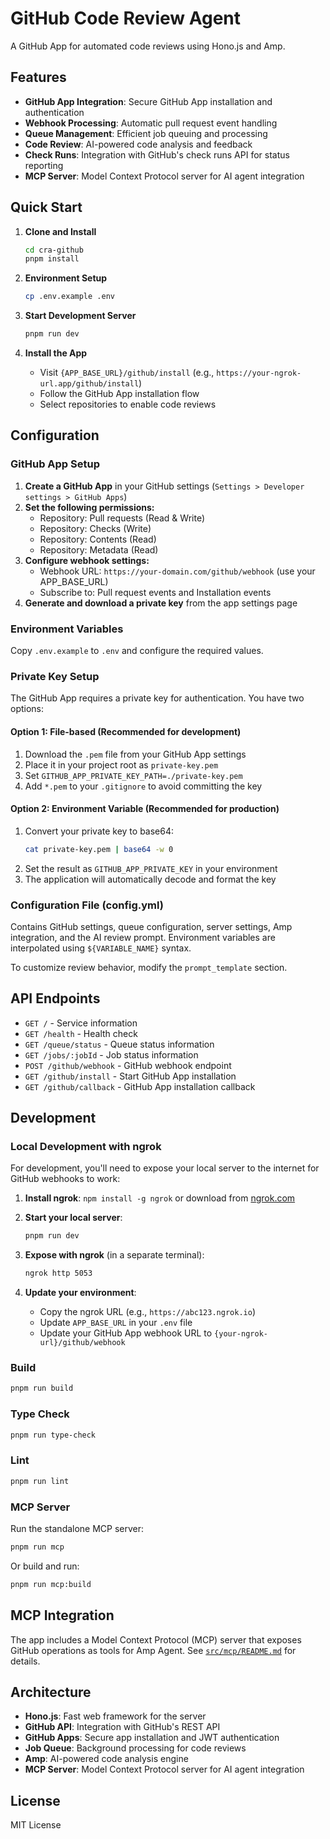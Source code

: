 # GitHub Code Review Agent

A GitHub App for automated code reviews using Hono.js and Amp.

## Features

- **GitHub App Integration**: Secure GitHub App installation and authentication
- **Webhook Processing**: Automatic pull request event handling
- **Queue Management**: Efficient job queuing and processing
- **Code Review**: AI-powered code analysis and feedback
- **Check Runs**: Integration with GitHub's check runs API for status reporting
- **MCP Server**: Model Context Protocol server for AI agent integration

## Quick Start

1. **Clone and Install**
   ```bash
   cd cra-github
   pnpm install
   ```

2. **Environment Setup**
   ```bash
   cp .env.example .env
   ```

3. **Start Development Server**
   ```bash
   pnpm run dev
   ```

4. **Install the App**
   - Visit `{APP_BASE_URL}/github/install` (e.g., `https://your-ngrok-url.app/github/install`)
   - Follow the GitHub App installation flow
   - Select repositories to enable code reviews

## Configuration

### GitHub App Setup

1. **Create a GitHub App** in your GitHub settings (`Settings > Developer settings > GitHub Apps`)
2. **Set the following permissions:**
   - Repository: Pull requests (Read & Write)
   - Repository: Checks (Write)
   - Repository: Contents (Read)
   - Repository: Metadata (Read)
3. **Configure webhook settings:**
   - Webhook URL: `https://your-domain.com/github/webhook` (use your APP_BASE_URL)
   - Subscribe to: Pull request events and Installation events
4. **Generate and download a private key** from the app settings page

### Environment Variables

Copy `.env.example` to `.env` and configure the required values.

### Private Key Setup

The GitHub App requires a private key for authentication. You have two options:

#### Option 1: File-based (Recommended for development)
1. Download the `.pem` file from your GitHub App settings
2. Place it in your project root as `private-key.pem`
3. Set `GITHUB_APP_PRIVATE_KEY_PATH=./private-key.pem`
4. Add `*.pem` to your `.gitignore` to avoid committing the key

#### Option 2: Environment Variable (Recommended for production)
1. Convert your private key to base64:
   ```bash
   cat private-key.pem | base64 -w 0
   ```
2. Set the result as `GITHUB_APP_PRIVATE_KEY` in your environment
3. The application will automatically decode and format the key

### Configuration File (config.yml)

Contains GitHub settings, queue configuration, server settings, Amp integration, and the AI review prompt. Environment variables are interpolated using `${VARIABLE_NAME}` syntax.

To customize review behavior, modify the `prompt_template` section.

## API Endpoints

- `GET /` - Service information
- `GET /health` - Health check
- `GET /queue/status` - Queue status information  
- `GET /jobs/:jobId` - Job status information
- `POST /github/webhook` - GitHub webhook endpoint
- `GET /github/install` - Start GitHub App installation
- `GET /github/callback` - GitHub App installation callback


## Development

### Local Development with ngrok

For development, you'll need to expose your local server to the internet for GitHub webhooks to work:

1. **Install ngrok**: `npm install -g ngrok` or download from [ngrok.com](https://ngrok.com)

2. **Start your local server**:
   ```bash
   pnpm run dev
   ```

3. **Expose with ngrok** (in a separate terminal):
   ```bash
   ngrok http 5053
   ```

4. **Update your environment**:
   - Copy the ngrok URL (e.g., `https://abc123.ngrok.io`)
   - Update `APP_BASE_URL` in your `.env` file
   - Update your GitHub App webhook URL to `{your-ngrok-url}/github/webhook`

### Build
```bash
pnpm run build
```

### Type Check
```bash
pnpm run type-check
```

### Lint
```bash
pnpm run lint
```

### MCP Server
Run the standalone MCP server:
```bash
pnpm run mcp
```

Or build and run:
```bash
pnpm run mcp:build
```

## MCP Integration

The app includes a Model Context Protocol (MCP) server that exposes GitHub operations as tools for Amp Agent. See [`src/mcp/README.md`](src/mcp/README.md) for details.

## Architecture

- **Hono.js**: Fast web framework for the server
- **GitHub API**: Integration with GitHub's REST API
- **GitHub Apps**: Secure app installation and JWT authentication
- **Job Queue**: Background processing for code reviews
- **Amp**: AI-powered code analysis engine
- **MCP Server**: Model Context Protocol server for AI agent integration

## License

MIT License
